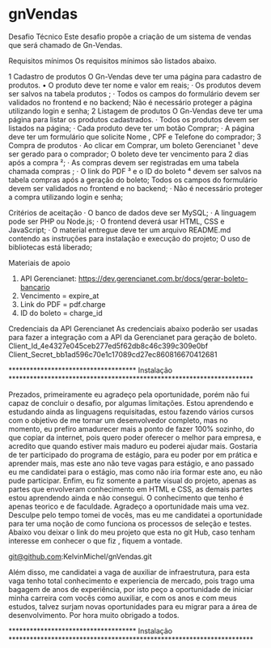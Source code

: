 # gnVendas
Desafio Técnico
Este desafio propõe a criação de um sistema de vendas que será chamado de Gn-Vendas.

Requisitos mínimos
Os requisitos mínimos são listados abaixo.
 
1 Cadastro de produtos
O Gn-Vendas deve ter uma página para cadastro de produtos.
•	O produto deve ter nome e valor em reais;
·         Os produtos devem ser salvos na tabela produtos ;
·        Todos os campos do formulário devem ser validados no frontend e no backend; Não é necessário proteger a página utilizando login e senha;
2  Listagem de produtos
O Gn-Vendas deve ter uma página para listar os produtos cadastrados.
·         Todos os produtos devem ser listados na página;
·         Cada produto deve ter um botão Comprar;
·         A página deve ter um formulário que solicite Nome , CPF e Telefone do comprador;
3  Compra de produtos
·        Ao clicar em Comprar, um boleto Gerencianet ¹ deve ser gerado para o 
comprador; O boleto deve ter vencimento para 2 dias após a compra ²;
·         As compras devem ser registradas em uma tabela chamada compras ;
·        O link do PDF ³ e o ID do boleto ⁴ devem ser salvos na tabela compras após a geração do boleto; Todos   os campos do formulário devem ser validados   no frontend e no  backend;
·         Não é necessário proteger a compra utilizando login e senha;


Critérios de aceitação
·         O banco de dados deve ser MySQL;
·         A linguagem pode ser PHP ou Node.js;
·         O frontend deverá usar HTML, CSS e JavaScript;
·        O material entregue deve ter um arquivo README.md contendo as instruções para instalação e execução do projeto; O uso de bibliotecas está liberado;


Materiais de apoio
1. API Gerencianet: https://dev.gerencianet.com.br/docs/gerar-boleto-bancario
2. Vencimento = expire_at
3. Link do PDF = pdf.charge
4. ID do boleto = charge_id


Credenciais da API Gerencianet
As credenciais abaixo poderão ser usadas para fazer a integração com a API da Gerencianet para geração de boleto.
Client_Id_4e4327e045ceb277ed5f62db8c46c399c309e0bf
Client_Secret_bb1ad596c70e1c17089cd27ec860816670412681
 
************************************ Instalação *********************************************************************



Prezados, primeiramente eu agradeço pela oportunidade, porém não fui capaz de concluir o desafio, por algumas limitações.
Estou aprendendo e estudando ainda as linguagens requisitadas, estou fazendo vários cursos com o objetivo de me tornar um
desenvolvedor completo, mas no momento, eu prefiro amadurecer mais a ponto de fazer 100% sozinho, do que copiar da internet, 
pois quero poder oferecer o melhor para empresa, e acredito que quando estiver mais maduro eu poderei ajudar mais. Gostaria de 
ter participado do programa de estágio, para eu poder por em prática e aprender mais, mas este ano não teve vagas para estágio,
e ano passado eu me candidatei para o estágio, mas como não iria formar este ano, eu não pude participar. Enfim, eu fiz somente
a parte visual do projeto, apenas as partes que envolveram conhecimento em HTML e CSS, as demais partes estou aprendendo 
ainda e não consegui. O conhecimento que tenho é apenas teorico e de faculdade. 
Agradeço a oportunidade mais uma vez. Desculpe pelo tempo tomei de vocês, mas eu me candidatei a oportunidade para ter uma noção de 
como funciona os processos de seleção e testes. Abaixo vou deixar o link do meu projeto que esta no git Hub,
caso tenham interesse em conhecer o que fiz , fiquem a vontade. 

git@github.com:KelvinMichel/gnVendas.git

Além disso, me candidatei a vaga de auxiliar de infraestrutura, para esta vaga tenho total conhecimento e experiencia de mercado, 
pois trago uma bagagem de anos de experiência, por isto peço a oportunidade de iniciar minha carreira com vocês como auxiliar, e 
com os anos e com meus estudos, talvez surjam novas oportunidades para eu migrar para a área de desenvolvimento. Por hora muito obrigado a todos. 


************************************ Instalação *********************************************************************